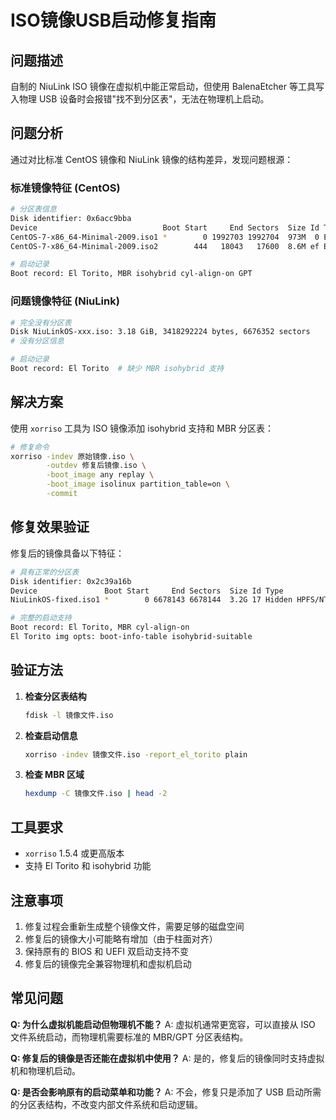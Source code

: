 # ISO镜像USB启动修复指南

## 问题描述

自制的 NiuLink ISO 镜像在虚拟机中能正常启动，但使用 BalenaEtcher 等工具写入物理 USB 设备时会报错"找不到分区表"，无法在物理机上启动。

## 问题分析

通过对比标准 CentOS 镜像和 NiuLink 镜像的结构差异，发现问题根源：

### 标准镜像特征 (CentOS)
```bash
# 分区表信息
Disk identifier: 0x6acc9bba
Device                            Boot Start     End Sectors  Size Id Type
CentOS-7-x86_64-Minimal-2009.iso1 *        0 1992703 1992704  973M  0 Empty
CentOS-7-x86_64-Minimal-2009.iso2        444   18043   17600  8.6M ef EFI

# 启动记录
Boot record: El Torito, MBR isohybrid cyl-align-on GPT
```

### 问题镜像特征 (NiuLink)
```bash
# 完全没有分区表
Disk NiuLinkOS-xxx.iso: 3.18 GiB, 3418292224 bytes, 6676352 sectors
# 没有分区信息

# 启动记录
Boot record: El Torito  # 缺少 MBR isohybrid 支持
```

## 解决方案

使用 `xorriso` 工具为 ISO 镜像添加 isohybrid 支持和 MBR 分区表：

```bash
# 修复命令
xorriso -indev 原始镜像.iso \
        -outdev 修复后镜像.iso \
        -boot_image any replay \
        -boot_image isolinux partition_table=on \
        -commit
```

## 修复效果验证

修复后的镜像具备以下特征：

```bash
# 具有正常的分区表
Disk identifier: 0x2c39a16b
Device               Boot Start     End Sectors  Size Id Type
NiuLinkOS-fixed.iso1 *        0 6678143 6678144  3.2G 17 Hidden HPFS/NTFS

# 完整的启动支持
Boot record: El Torito, MBR cyl-align-on
El Torito img opts: boot-info-table isohybrid-suitable
```

## 验证方法

1. **检查分区表结构**
   ```bash
   fdisk -l 镜像文件.iso
   ```

2. **检查启动信息**
   ```bash
   xorriso -indev 镜像文件.iso -report_el_torito plain
   ```

3. **检查 MBR 区域**
   ```bash
   hexdump -C 镜像文件.iso | head -2
   ```

## 工具要求

- `xorriso` 1.5.4 或更高版本
- 支持 El Torito 和 isohybrid 功能

## 注意事项

1. 修复过程会重新生成整个镜像文件，需要足够的磁盘空间
2. 修复后的镜像大小可能略有增加（由于柱面对齐）
3. 保持原有的 BIOS 和 UEFI 双启动支持不变
4. 修复后的镜像完全兼容物理机和虚拟机启动

## 常见问题

**Q: 为什么虚拟机能启动但物理机不能？**
A: 虚拟机通常更宽容，可以直接从 ISO 文件系统启动，而物理机需要标准的 MBR/GPT 分区表结构。

**Q: 修复后的镜像是否还能在虚拟机中使用？**
A: 是的，修复后的镜像同时支持虚拟机和物理机启动。

**Q: 是否会影响原有的启动菜单和功能？**
A: 不会，修复只是添加了 USB 启动所需的分区表结构，不改变内部文件系统和启动逻辑。

